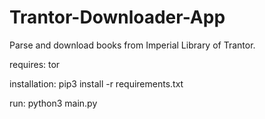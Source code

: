 # Trantor-Downloader-App

Parse and download books from Imperial Library of Trantor.

requires: tor

installation: 
pip3 install -r requirements.txt

run:
python3 main.py
